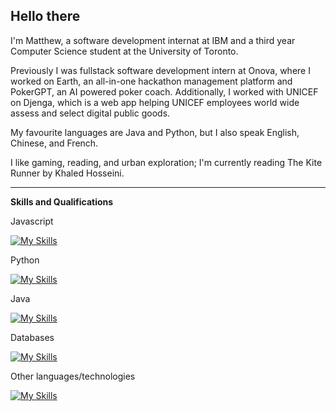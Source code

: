 ## Hello there

I'm Matthew, a software development internat at IBM and a third year Computer Science student at the University of Toronto.

Previously I was fullstack software development intern at Onova, where I worked on Earth, an all-in-one hackathon management platform and PokerGPT, an AI powered poker coach.
Additionally, I worked with UNICEF on Djenga, which is a web app helping UNICEF employees world wide assess and select digital public goods. 

My favourite languages are Java and Python, but I also speak English, Chinese, and French. 

I like gaming, reading, and urban exploration; I'm currently reading The Kite Runner by Khaled Hosseini.

---

**Skills and Qualifications**

Javascript

[![My Skills](https://skillicons.dev/icons?i=js,ts,html,css,nodejs,react,nextjs,prisma)](https://skillicons.dev)

Python

[![My Skills](https://skillicons.dev/icons?i=py,django,fastapi,flask)](https://skillicons.dev)

Java

[![My Skills](https://skillicons.dev/icons?i=java,spring, )](https://skillicons.dev)

Databases

[![My Skills](https://skillicons.dev/icons?i=postgres,supabase)](https://skillicons.dev)

Other languages/technologies

[![My Skills](https://skillicons.dev/icons?i=c,bash,linux,git,gcp)](https://skillicons.dev)
<!--
**vyknight/vyknight** is a ✨ _special_ ✨ repository because its `README.md` (this file) appears on your GitHub profile.

Here are some ideas to get you started:

- 🔭 I’m currently working on ...
- 🌱 I’m currently learning ...
- 👯 I’m looking to collaborate on ...
- 🤔 I’m looking for help with ...
- 💬 Ask me about ...
- 📫 How to reach me: ...
- 😄 Pronouns: ...
- ⚡ Fun fact: ...
-->

